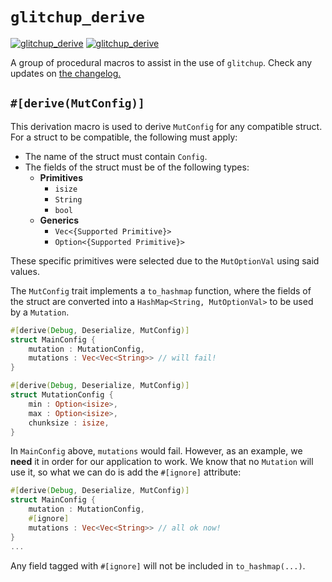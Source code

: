 # `glitchup_derive`

[![glitchup_derive](https://img.shields.io/crates/v/glitchup_derive.svg)](https://crates.io/crates/glitchup_derive)
[![glitchup_derive](https://docs.rs/glitchup_derive/badge.svg)](https://docs.rs/crate/glitchup_derive)

A group of procedural macros to assist in the use of `glitchup`. Check any updates on [the changelog.](CHANGELOG.md)

## `#[derive(MutConfig)]`
This derivation macro is used to derive `MutConfig` for any compatible struct. For a struct to be compatible, the following must apply:

- The name of the struct must contain `Config`.
- The fields of the struct must be of the following types:
  - **Primitives**
    - `isize`
    - `String`
    - `bool`
  - **Generics**
    - `Vec<{Supported Primitive}>`
    - `Option<{Supported Primitive}>`

These specific primitives were selected due to the `MutOptionVal` using said values. 

The `MutConfig` trait implements a `to_hashmap` function, where the fields of the struct are converted into a `HashMap<String, MutOptionVal>` to be used by a `Mutation`.

```rust
#[derive(Debug, Deserialize, MutConfig)]
struct MainConfig {
    mutation : MutationConfig,
    mutations : Vec<Vec<String>> // will fail!
}

#[derive(Debug, Deserialize, MutConfig)]
struct MutationConfig {
    min : Option<isize>,
    max : Option<isize>,
    chunksize : isize,
}
```

In `MainConfig` above, `mutations` would fail. However, as an example, we **need** it in order for our application to work. We know that no `Mutation` will use it, so what we can do is add the `#[ignore]` attribute:

```rust
#[derive(Debug, Deserialize, MutConfig)]
struct MainConfig {
    mutation : MutationConfig,
    #[ignore]
    mutations : Vec<Vec<String>> // all ok now!
}
...
```

Any field tagged with `#[ignore]` will not be included in `to_hashmap(...)`.


